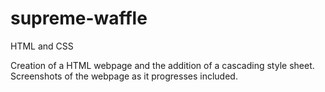 # supreme-waffle
HTML and CSS

Creation of a HTML webpage and the addition of a cascading style sheet. Screenshots of the webpage as it progresses included.
